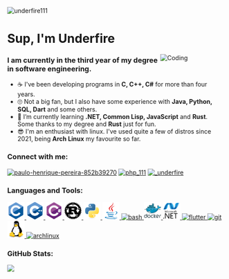 <p align="left"> <img src="https://komarev.com/ghpvc/?username=underfire111&label=Profile%20views&color=0e75b6&style=flat" alt="underfire111" /> </p>

<h1 align="left">Sup, I'm Underfire</h1>
<img align="right" alt="Coding" width="150" src="https://media.tenor.com/fJAoBHWymY4AAAAC/do-not-touch-it-programmer.gif">
<h3 align="left">I am currently in the third year of my degree in software engineering.</h3>

- ☕ I've been developing programs in **C, C++, C#** for more than four years.
- 🙄 Not a big fan, but I also have some experience with **Java, Python, SQL, Dart** and some others.
- 🌱 I’m currently learning **.NET, Common Lisp, JavaScript** and **Rust**. Some thanks to my degree and **Rust** just for fun.
- 😎 I'm an enthusiast with linux. I've used quite a few of distros since 2021, being **Arch Linux** my favourite so far.

<h3 align="left">Connect with me:</h3>
<p align="left">
<a href="https://linkedin.com/in/paulo-henrique-pereira-852b39270" target="blank"><img align="center" src="https://raw.githubusercontent.com/rahuldkjain/github-profile-readme-generator/master/src/images/icons/Social/linked-in-alt.svg" alt="paulo-henrique-pereira-852b39270" height="30" width="40" /></a>
<a href="https://instagram.com/php_111" target="blank"><img align="center" src="https://raw.githubusercontent.com/rahuldkjain/github-profile-readme-generator/master/src/images/icons/Social/instagram.svg" alt="php_111" height="30" width="40" /></a>
<a href="https://discord.gg/_underfire" target="blank"><img align="center" src="https://raw.githubusercontent.com/rahuldkjain/github-profile-readme-generator/master/src/images/icons/Social/discord.svg" alt="_underfire" height="30" width="40" /></a>
</p>

<h3 align="left">Languages and Tools:</h3>
<p align="left">
  <a href="https://www.cprogramming.com/" target="_blank" rel="noreferrer"> <img src="https://raw.githubusercontent.com/devicons/devicon/master/icons/c/c-original.svg" alt="c" width="40" height="40"/> </a>
  <a href="https://www.w3schools.com/cpp/" target="_blank" rel="noreferrer"> <img src="https://raw.githubusercontent.com/devicons/devicon/master/icons/cplusplus/cplusplus-original.svg" alt="cplusplus" width="40" height="40"/> </a>
  <a href="https://www.w3schools.com/cs/" target="_blank" rel="noreferrer"> <img src="https://raw.githubusercontent.com/devicons/devicon/master/icons/csharp/csharp-original.svg" alt="csharp" width="40" height="40"/> </a>
  <a href="https://www.rust-lang.org" target="_blank" rel="noreferrer"> <img src="https://raw.githubusercontent.com/devicons/devicon/master/icons/rust/rust-plain.svg" alt="rust" width="40" height="40"/> </a>
  <a href="https://www.python.org" target="_blank" rel="noreferrer"> <img src="https://raw.githubusercontent.com/devicons/devicon/master/icons/python/python-original.svg" alt="python" width="40" height="40"/> </a>
  <a href="https://www.java.com" target="_blank" rel="noreferrer"> <img src="https://raw.githubusercontent.com/devicons/devicon/master/icons/java/java-original.svg" alt="java" width="40" height="40"/> </a>
  <a href="https://www.gnu.org/software/bash/" target="_blank" rel="noreferrer"> <img src="https://www.vectorlogo.zone/logos/gnu_bash/gnu_bash-icon.svg" alt="bash" width="40" height="40"/> </a>
  <a href="https://www.docker.com/" target="_blank" rel="noreferrer"> <img src="https://raw.githubusercontent.com/devicons/devicon/master/icons/docker/docker-original-wordmark.svg" alt="docker" width="40" height="40"/> </a>
  <a href="https://dotnet.microsoft.com/" target="_blank" rel="noreferrer"> <img src="https://raw.githubusercontent.com/devicons/devicon/master/icons/dot-net/dot-net-original-wordmark.svg" alt="dotnet" width="40" height="40"/> </a>
  <a href="https://flutter.dev" target="_blank" rel="noreferrer"> <img src="https://www.vectorlogo.zone/logos/flutterio/flutterio-icon.svg" alt="flutter" width="40" height="40"/> </a>
  <a href="https://git-scm.com/" target="_blank" rel="noreferrer"> <img src="https://www.vectorlogo.zone/logos/git-scm/git-scm-icon.svg" alt="git" width="40" height="40"/> </a> 
  <a href="https://www.linux.org/" target="_blank" rel="noreferrer"> <img src="https://raw.githubusercontent.com/devicons/devicon/master/icons/linux/linux-original.svg" alt="linux" width="40" height="40"/> </a>
  <a href="https://www.vectorlogo.zone/" target="_blank" rel="noreferrer"> <img src="https://www.vectorlogo.zone/logos/archlinux/archlinux-icon.svg" alt="archlinux" width="40" height="40"/> </a>
</p>

<h3 align="left">GitHub Stats:</h3>

![](https://github-readme-streak-stats.herokuapp.com/?user=underfire111&theme=dark&hide_border=false)<br/>

<!-- Proudly created with GPRM ( https://gprm.itsvg.in ) -->
